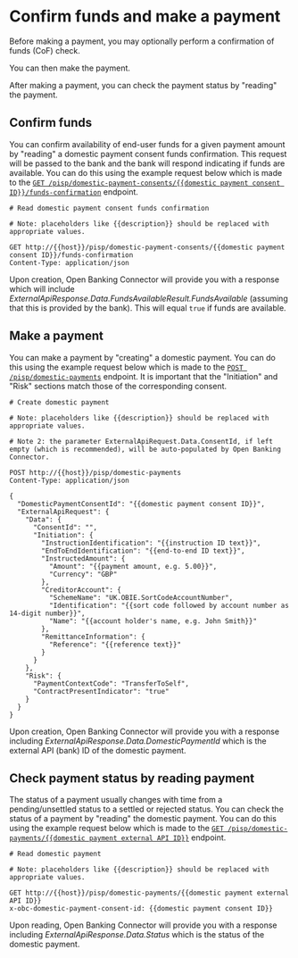 # Confirm funds and make a payment

Before making a payment, you may optionally perform a confirmation of funds (CoF) check.

You can then make the payment.

After making a payment, you can check the payment status by "reading" the payment.

## Confirm funds

You can confirm availability of end-user funds for a given payment amount by "reading" a domestic payment consent funds
confirmation. This request will be passed to the bank and the bank will respond indicating if funds are available. You
can do this using the example request below which is made to the [`GET /pisp/domestic-payment-consents/{{domestic payment consent ID}}/funds-confirmation`](../../../apis/payment-initiation/openapi.md)
endpoint.

```http
# Read domestic payment consent funds confirmation

# Note: placeholders like {{description}} should be replaced with appropriate values.

GET http://{{host}}/pisp/domestic-payment-consents/{{domestic payment consent ID}}/funds-confirmation
Content-Type: application/json
```

Upon creation, Open Banking Connector will provide you with a response which will include
*ExternalApiResponse.Data.FundsAvailableResult.FundsAvailable* (assuming that this is provided by the bank). This will
equal `true` if funds
are available.

## Make a payment

You can make a payment by "creating" a domestic payment. You can do this using the example request below which is made
to
the [`POST /pisp/domestic-payments`](../../../apis/payment-initiation/openapi.md) endpoint. It is important that
the "Initiation" and "Risk" sections match those of the corresponding consent.

```http
# Create domestic payment

# Note: placeholders like {{description}} should be replaced with appropriate values.

# Note 2: the parameter ExternalApiRequest.Data.ConsentId, if left empty (which is recommended), will be auto-populated by Open Banking Connector.

POST http://{{host}}/pisp/domestic-payments
Content-Type: application/json

{
  "DomesticPaymentConsentId": "{{domestic payment consent ID}}",
  "ExternalApiRequest": {
    "Data": {
      "ConsentId": "",
      "Initiation": {
        "InstructionIdentification": "{{instruction ID text}}",
        "EndToEndIdentification": "{{end-to-end ID text}}",
        "InstructedAmount": {
          "Amount": "{{payment amount, e.g. 5.00}}",
          "Currency": "GBP"
        },
        "CreditorAccount": {
          "SchemeName": "UK.OBIE.SortCodeAccountNumber",
          "Identification": "{{sort code followed by account number as 14-digit number}}",
          "Name": "{{account holder's name, e.g. John Smith}}"
        },
        "RemittanceInformation": {
          "Reference": "{{reference text}}"
        }
      }
    },
    "Risk": {
      "PaymentContextCode": "TransferToSelf",
      "ContractPresentIndicator": "true"
    }
  }
}
```

Upon creation, Open Banking Connector will provide you with a response including
*ExternalApiResponse.Data.DomesticPaymentId* which is the external API (bank) ID of the domestic payment.

## Check payment status by reading payment

The status of a payment usually changes with time from a pending/unsettled status to a settled or rejected status. You
can check the status of a payment by "reading" the domestic payment. You can do this using the example request below
which is made to the [`GET /pisp/domestic-payments/{{domestic payment external API ID}}`](../../../apis/payment-initiation/openapi.md)
endpoint.

```http
# Read domestic payment

# Note: placeholders like {{description}} should be replaced with appropriate values.

GET http://{{host}}/pisp/domestic-payments/{{domestic payment external API ID}}
x-obc-domestic-payment-consent-id: {{domestic payment consent ID}}
```

Upon reading, Open Banking Connector will provide you with a response including *ExternalApiResponse.Data.Status* which
is the status of the domestic payment.